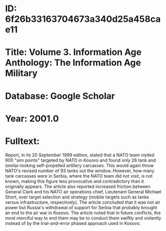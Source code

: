 # ID: 6f26b33163704673a340d25a458cae11
# Title: Volume 3. Information Age Anthology: The Information Age Military
# Database: Google Scholar
# Year: 2001.0
# Fulltext:
Report, in its 20 September 1999 edition, stated that a NATO team visited 900 "aim points" targeted by NATO in Kosovo and found only 26 tank and similar-looking self-propelled artillery carcasses.
This would again throw NATO's revised number of 93 tanks out the window.
However, how many tank carcasses were in Serbia, where the NATO team did not visit, is not known, making this figure less provocative and contradictory than it originally appears.
The article also reported increased friction between General Clark and his NATO air operations chief, Lieutenant General Michael Short, over target selection and strategy (mobile targets such as tanks versus infrastructure, respectively).
The article concluded that it was not air power but Russia's withdrawal of support for Serbia that probably brought an end to the air war in Kosovo.
The article noted that in future conflicts, the most merciful way to end them may be to conduct them swiftly and violently instead of by the trial-and-error phased approach used in Kosovo.